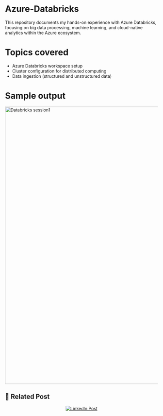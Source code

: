# Azure-Databricks
This repository documents my hands-on experience with Azure Databricks, focusing on big data processing, machine learning, and cloud-native analytics within the Azure ecosystem.

# Topics covered
- Azure Databricks workspace setup
- Cluster configuration for distributed computing
- Data ingestion (structured and unstructured data)

# Sample output

<img width="913" alt="Databricks session1" src="https://github.com/user-attachments/assets/ce490d58-8871-4f87-86b8-36f25cf13a4d" />



## 🔗 Related Post

<p align="center">
  <a href="https://www.linkedin.com/posts/ufuoma-ibude_azure-azuredatabricks-cloudcomputing-activity-7325055977861402624-8qRF?utm_source=share&utm_medium=member_desktop&rcm=ACoAACneqQ4B62VBtILp95lxqJ_qcXAgGi665pA">
    <img src="https://img.shields.io/badge/View%20on-LinkedIn-blue?logo=linkedin" alt="LinkedIn Post" />
  </a>
</p>


